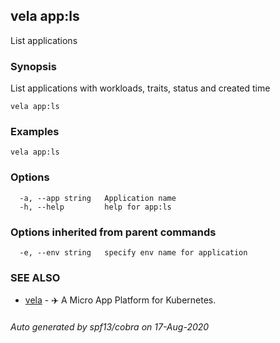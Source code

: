 ## vela app:ls

List applications

### Synopsis

List applications with workloads, traits, status and created time

```
vela app:ls
```

### Examples

```
vela app:ls
```

### Options

```
  -a, --app string   Application name
  -h, --help         help for app:ls
```

### Options inherited from parent commands

```
  -e, --env string   specify env name for application
```

### SEE ALSO

* [vela](vela.md)	 - ✈️  A Micro App Platform for Kubernetes.

###### Auto generated by spf13/cobra on 17-Aug-2020
